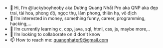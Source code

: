 - 👋 Hi, I’m @luckyboyheoby aka Dương Quang Nhất Pro aka QNP aka đẹp trai, tài hoa, phong độ, ngọc thụ, lâm phong, thiên hạ, vô địch
- 👀 I’m interested in money, something funny, career, programming, hacking,...
- 🌱 I’m currently learning c, cpp, java, sql, html, css, js, maybe more,..
- 💞️ I’m looking to collaborate on d don't know
- 📫 How to reach me: quangnhatpr9@gmail.com


<!---
luckyboyheoby/luckyboyheoby is a ✨ special ✨ repository because its `README.md` (this file) appears on your GitHub profile.
You can click the Preview link to take a look at your changes.
--->

